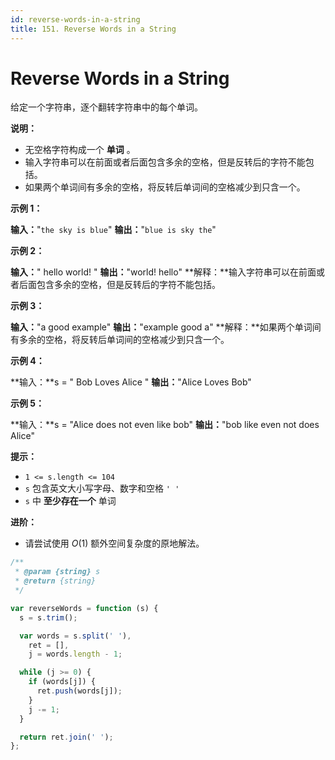```yaml
---
id: reverse-words-in-a-string
title: 151. Reverse Words in a String
---
```


# Reverse Words in a String

给定一个字符串，逐个翻转字符串中的每个单词。

**说明：**

-   无空格字符构成一个 **单词** 。
-   输入字符串可以在前面或者后面包含多余的空格，但是反转后的字符不能包括。
-   如果两个单词间有多余的空格，将反转后单词间的空格减少到只含一个。



**示例 1：**

**输入：**"`the sky is blue`" **输出：**"`blue is sky the`"

**示例 2：**

**输入：**" hello world! " **输出：**"world! hello" **解释：**输入字符串可以在前面或者后面包含多余的空格，但是反转后的字符不能包括。

**示例 3：**

**输入：**"a good example" **输出：**"example good a" **解释：**如果两个单词间有多余的空格，将反转后单词间的空格减少到只含一个。

**示例 4：**

**输入：**s = " Bob Loves Alice " **输出：**"Alice Loves Bob"

**示例 5：**

**输入：**s = "Alice does not even like bob" **输出：**"bob like even not does Alice"



**提示：**

-   `1 <= s.length <= 104`
-   `s` 包含英文大小写字母、数字和空格 `' '`
-   `s` 中 **至少存在一个** 单词






**进阶：**

-   请尝试使用 _O_(1) 额外空间复杂度的原地解法。



```javascript
/**
 * @param {string} s
 * @return {string}
 */

var reverseWords = function (s) {
  s = s.trim();

  var words = s.split(' '),
    ret = [],
    j = words.length - 1;

  while (j >= 0) {
    if (words[j]) {
      ret.push(words[j]);
    }
    j -= 1;
  }

  return ret.join(' ');
};

```